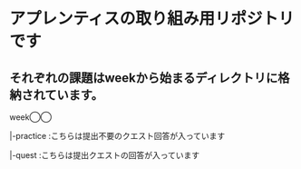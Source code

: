 # **アプレンティスの取り組み用リポジトリです**

## それぞれの課題はweekから始まるディレクトリに格納されています。
week◯◯

  |-practice :こちらは提出不要のクエスト回答が入っています

  |-quest    :こちらは提出クエストの回答が入っています
